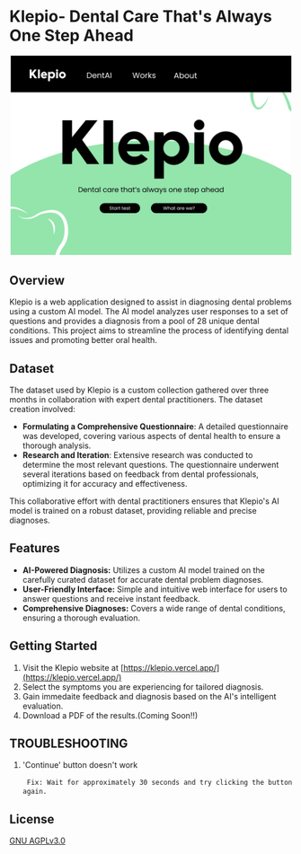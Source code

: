 # Klepio- Dental Care That's Always One Step Ahead

<p align="center">
<img src="https://github.com/TheHuntsman4/Klepio/blob/main/assets/nonicons/Landing.png" alt="Klepio Logo" width="500">
</p>

## Overview

Klepio is a web application designed to assist in diagnosing dental problems using a custom AI model. The AI model analyzes user responses to a set of questions and provides a diagnosis from a pool of 28 unique dental conditions. This project aims to streamline the process of identifying dental issues and promoting better oral health.

## Dataset

The dataset used by Klepio is a custom collection gathered over three months in collaboration with expert dental practitioners. The dataset creation involved:

- **Formulating a Comprehensive Questionnaire**: A detailed questionnaire was developed, covering various aspects of dental health to ensure a thorough analysis.
- **Research and Iteration**: Extensive research was conducted to determine the most relevant questions. The questionnaire underwent several iterations based on feedback from dental professionals, optimizing it for accuracy and effectiveness.

This collaborative effort with dental practitioners ensures that Klepio's AI model is trained on a robust dataset, providing reliable and precise diagnoses.

## Features

- **AI-Powered Diagnosis:** Utilizes a custom AI model trained on the carefully curated dataset for accurate dental problem diagnoses.
- **User-Friendly Interface:** Simple and intuitive web interface for users to answer questions and receive instant feedback.
- **Comprehensive Diagnoses:** Covers a wide range of dental conditions, ensuring a thorough evaluation.

## Getting Started
1. Visit the Klepio website at [https://klepio.vercel.app/](https://klepio.vercel.app/)
2. Select the symptoms you are experiencing for tailored diagnosis.
3. Gain immedaite feedback and diagnosis based on the AI's intelligent evaluation.
4. Download a PDF of the results.(Coming Soon!!)

## TROUBLESHOOTING

1. 'Continue' button doesn't work

        Fix: Wait for approximately 30 seconds and try clicking the button again.

## License
[GNU AGPLv3.0](LICENSE)
